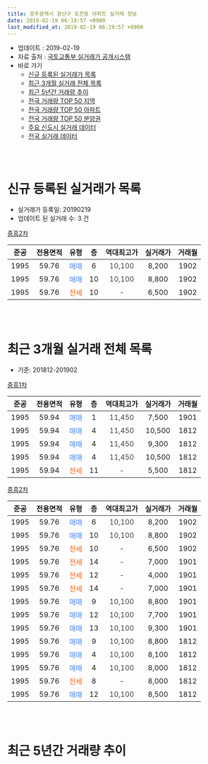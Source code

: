 ```yaml
---
title: 광주광역시 광산구 도천동 아파트 실거래 정보
date: 2019-02-19 06:19:57 +0900
last_modified_at: 2019-02-19 06:19:57 +0900
---
```


* 업데이트 : 2019-02-19
* 자료 출처 : [국토교통부 실거래가 공개시스템](http://rt.molit.go.kr)
* 바로 가기
    * [신규 등록된 실거래가 목록](#신규-등록된-실거래가-목록)
    * [최근 3개월 실거래 전체 목록](#최근-3개월-실거래-전체-목록)
    * [최근 5년간 거래량 추이](#최근-5년간-거래량-추이)
    * [전국 거래량 TOP 50 지역](https://ayogom.github.io/apt-trade-info/최근-3개월-전국에서-가장-거래가-많이-발생한-지역)
    * [전국 거래량 TOP 50 아파트](https://ayogom.github.io/apt-trade-info/최근-3개월-전국에서-가장-거래가-많이-발생한-아파트)
    * [전국 거래량 TOP 50 분양권](https://ayogom.github.io/apt-trade-info/최근-3개월-전국에서-가장-거래가-많이-발생한-분양권)
    * [주요 신도시 실거래 데이터](https://ayogom.github.io/apt-trade-info/주요-신도시)
    * [전국 실거래 데이터](https://ayogom.github.io/apt-trade-info/전국)
<br>
 
<br>

# 신규 등록된 실거래가 목록
* 실거래가 등록일: 20190219
* 업데이트 된 실거래 수: 3 건


[중흥2차](https://search.naver.com/search.naver?query=%EA%B4%91%EC%A3%BC%EA%B4%91%EC%97%AD%EC%8B%9C+%EA%B4%91%EC%82%B0%EA%B5%AC+%EB%8F%84%EC%B2%9C%EB%8F%99+%EC%A4%91%ED%9D%A52%EC%B0%A8)

|준공|전용면적|유형|층|역대최고가|실거래가|거래월|
|:---:|:---:|:---:|:---:|:---:|:---:|:---:|
|1995|59.76|<span style="color:#4285f3">매매</span>|6|<span style="color:#444444">10,100</span>|8,200|1902|
|1995|59.76|<span style="color:#4285f3">매매</span>|10|<span style="color:#444444">10,100</span>|8,800|1902|
|1995|59.76|<span style="color:#ff5a00">전세</span>|10|<span style="color:#444444">-</span>|6,500|1902|


<br>
 
<br>

# 최근 3개월 실거래 전체 목록
* 기준: 201812-201902


[중흥1차](https://search.naver.com/search.naver?query=%EA%B4%91%EC%A3%BC%EA%B4%91%EC%97%AD%EC%8B%9C+%EA%B4%91%EC%82%B0%EA%B5%AC+%EB%8F%84%EC%B2%9C%EB%8F%99+%EC%A4%91%ED%9D%A51%EC%B0%A8)

|준공|전용면적|유형|층|역대최고가|실거래가|거래월|
|:---:|:---:|:---:|:---:|:---:|:---:|:---:|
|1995|59.94|<span style="color:#4285f3">매매</span>|1|<span style="color:#444444">11,450</span>|7,500|1901|
|1995|59.94|<span style="color:#4285f3">매매</span>|4|<span style="color:#444444">11,450</span>|10,500|1812|
|1995|59.94|<span style="color:#4285f3">매매</span>|4|<span style="color:#444444">11,450</span>|9,300|1812|
|1995|59.94|<span style="color:#4285f3">매매</span>|4|<span style="color:#444444">11,450</span>|10,500|1812|
|1995|59.94|<span style="color:#ff5a00">전세</span>|11|<span style="color:#444444">-</span>|5,500|1812|

[중흥2차](https://search.naver.com/search.naver?query=%EA%B4%91%EC%A3%BC%EA%B4%91%EC%97%AD%EC%8B%9C+%EA%B4%91%EC%82%B0%EA%B5%AC+%EB%8F%84%EC%B2%9C%EB%8F%99+%EC%A4%91%ED%9D%A52%EC%B0%A8)

|준공|전용면적|유형|층|역대최고가|실거래가|거래월|
|:---:|:---:|:---:|:---:|:---:|:---:|:---:|
|1995|59.76|<span style="color:#4285f3">매매</span>|6|<span style="color:#444444">10,100</span>|8,200|1902|
|1995|59.76|<span style="color:#4285f3">매매</span>|10|<span style="color:#444444">10,100</span>|8,800|1902|
|1995|59.76|<span style="color:#ff5a00">전세</span>|10|<span style="color:#444444">-</span>|6,500|1902|
|1995|59.76|<span style="color:#ff5a00">전세</span>|14|<span style="color:#444444">-</span>|7,000|1901|
|1995|59.76|<span style="color:#ff5a00">전세</span>|12|<span style="color:#444444">-</span>|4,000|1901|
|1995|59.76|<span style="color:#ff5a00">전세</span>|14|<span style="color:#444444">-</span>|7,000|1901|
|1995|59.76|<span style="color:#4285f3">매매</span>|9|<span style="color:#444444">10,100</span>|8,800|1901|
|1995|59.76|<span style="color:#4285f3">매매</span>|12|<span style="color:#444444">10,100</span>|7,700|1901|
|1995|59.76|<span style="color:#4285f3">매매</span>|13|<span style="color:#444444">10,100</span>|9,300|1901|
|1995|59.76|<span style="color:#4285f3">매매</span>|9|<span style="color:#444444">10,100</span>|8,800|1812|
|1995|59.76|<span style="color:#4285f3">매매</span>|4|<span style="color:#444444">10,100</span>|8,100|1812|
|1995|59.76|<span style="color:#4285f3">매매</span>|4|<span style="color:#444444">10,100</span>|8,000|1812|
|1995|59.76|<span style="color:#ff5a00">전세</span>|8|<span style="color:#444444">-</span>|8,000|1812|
|1995|59.76|<span style="color:#4285f3">매매</span>|12|<span style="color:#444444">10,100</span>|8,500|1812|


<br>
 
<br>

# 최근 5년간 거래량 추이


<div style="width:100%;">
    <canvas id="deal_progress" height="200"></canvas>
</div>

<script>
new Chart(document.getElementById("deal_progress"), {
    type: 'line',
    data: {
        labels: ['201402','201403','201404','201405','201406','201407','201408','201409','201410','201411','201412','201501','201502','201503','201504','201505','201506','201507','201508','201509','201510','201511','201512','201601','201602','201603','201604','201605','201606','201607','201608','201609','201610','201611','201612','201701','201702','201703','201704','201705','201706','201707','201708','201709','201710','201711','201712','201801','201802','201803','201804','201805','201806','201807','201808','201809','201810','201811','201812','201901','201902'],
        datasets: [{
            label: '매매',
            pointRadius: 1,
            data: [8, 7, 6, 7, 6, 4, 3, 5, 3, 9, 3, 15, 19, 21, 7, 9, 5, 8, 8, 5, 8, 6, 5, 5, 3, 7, 5, 6, 9, 6, 11, 6, 5, 7, 4, 2, 4, 4, 3, 8, 7, 9, 3, 5, 3, 2, 3, 5, 7, 11, 3, 5, 4, 5, 3, 13, 5, 2, 7, 4, 2],
            borderColor: "rgba(255, 201, 14, 1)",
            backgroundColor: "rgba(255, 201, 14, 0.5)",
            fill: false,
            lineTension: 0
        },{
            label: '전월세',
            pointRadius: 1,
            data: [8, 16, 9, 9, 4, 6, 7, 5, 12, 9, 3, 2, 9, 21, 16, 3, 6, 4, 3, 9, 2, 4, 5, 5, 5, 9, 4, 2, 5, 6, 8, 5, 5, 6, 3, 6, 4, 6, 5, 4, 2, 4, 3, 9, 0, 2, 1, 2, 2, 5, 1, 0, 2, 0, 1, 3, 2, 4, 2, 3, 1],
            borderColor: "rgba(0, 141, 185, 1)",
            backgroundColor: "rgba(0, 141, 185, 0.5)",
            fill: false,
            lineTension: 0
        }
        ]
    },
    options: {
        responsive: true,
        title: {
            display: false
        },
        tooltips: {
            mode: 'index',
            intersect: false
        },
        hover: {
            mode: 'nearest',
            intersect: true
        },
        scales: {
            xAxes: [{
                display: true,
                scaleLabel: {
                    display: true,
                    labelString: '년/월'
                }
            }],
            yAxes: [{
                display: true,
                ticks: {
                    suggestedMin: 0,
                },
                scaleLabel: {
                    display: true,
                    labelString: '실거래 수'
                }
            }]
        }
    }
});

</script>


<br>
 
<br>

